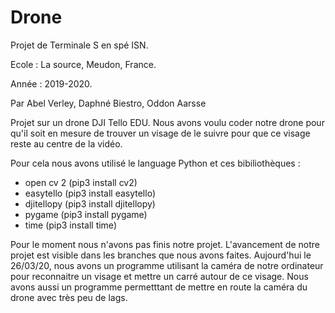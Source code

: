 # Drone
Projet de Terminale S en spé ISN. 

Ecole : La source, Meudon, France.

Année : 2019-2020.

Par Abel Verley, Daphné Biestro, Oddon Aarsse


Projet sur un drone DJI Tello EDU.
Nous avons voulu coder notre drone pour qu'il soit en mesure de trouver un visage de le suivre pour que ce visage reste au centre de la vidéo.

Pour cela nous avons utilisé le language Python et ces bibiliothèques :
- open cv 2 (pip3 install cv2)
- easytello (pip3 install easytello)
- djitellopy (pip3 install djitellopy)
- pygame (pip3 install pygame)
- time (pip3 install time)

Pour le moment nous n'avons pas finis notre projet. L'avancement de notre projet est visible dans les branches que nous avons faites. Aujourd'hui le 26/03/20, nous avons un programme utilisant la caméra de notre ordinateur pour reconnaitre un visage et mettre un carré autour de ce visage. Nous avons aussi un programme permetttant de mettre en route la caméra du drone avec très peu de lags.